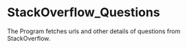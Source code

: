 # StackOverflow_Questions
The Program fetches urls and other details of questions from StackOverflow.
